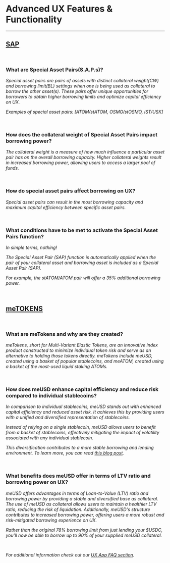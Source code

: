 # Advanced UX Features & Functionality

---

## [SAP](https://github.com/umee-network/umee/blob/ecc48594a5fe335360325cb12da8d40d56c8a554/x/leverage/README.md#special-asset-pairs)

<br>

### What are Special Asset Pairs(S.A.P.s)?

_Special asset pairs are pairs of assets with distinct collateral weight(CW) and borrowing limit(BL) settings when one is being used as collateral to borrow the other asset(s). These pairs offer unique opportunities for borrowers to obtain higher borrowing limits and optimize capital efficiency on UX._

_Examples of special asset pairs: [ATOM/stATOM, OSMO/stOSMO, IST/USK]_

<br>

### How does the collateral weight of Special Asset Pairs impact borrowing power?

_The collateral weight is a measure of how much influence a particular asset pair has on the overall borrowing capacity. Higher collateral weights result in increased borrowing power, allowing users to access a larger pool of funds._

<br>

### How do special asset pairs affect borrowing on UX?

_Special asset pairs can result in the most borrowing capacity and maximum capital efficiency between specific asset pairs._

<br>

### What conditions have to be met to activate the Special Asset Pairs function?

_In simple terms, nothing!_

_The Special Asset Pair (SAP) function is automatically applied when the pair of your collateral asset and borrowing asset is included as a Special Asset Pair (SAP)._

_For example, the stATOM/ATOM pair will offer a 35% additional borrowing power._

<br>

## [meTOKENS](https://learning.ux.xyz/users/UX-basics/me-tokens.html)

<br>

### What are meTokens and why are they created?

_meTokens, short for Multi-Variant Elastic Tokens, are an innovative index product constructed to minimize individual token risk and serve as an alternative to holding those tokens directly. meTokens include meUSD, created using a basket of popular stablecoins, and meATOM, created using a basket of the most-used liquid staking ATOMs._

<br>

### How does meUSD enhance capital efficiency and reduce risk compared to individual stablecoins?

_In comparison to individual stablecoins, meUSD stands out with enhanced capital efficiency and reduced asset risk. It achieves this by providing users with a unified and diversified representation of stablecoins._

_Instead of relying on a single stablecoin, meUSD allows users to benefit from a basket of stablecoins, effectively mitigating the impact of volatility associated with any individual stablecoin._

_This diversification contributes to a more stable borrowing and lending environment. To learn more, you can read [this blog post](https://www.ux.xyz/blog/meusd)._

<br>

### What benefits does meUSD offer in terms of LTV ratio and borrowing power on UX?

_meUSD offers advantages in terms of Loan-to-Value (LTV) ratio and borrowing power by providing a stable and diversified base as collateral. The use of meUSD as collateral allows users to maintain a healthier LTV ratio, reducing the risk of liquidation. Additionally, meUSD's structure contributes to increased borrowing power, offering users a more robust and risk-mitigated borrowing experience on UX._

_Rather than the original 78% borrowing limit from just lending your $USDC, you’ll now be able to borrow up to 90% of your supplied meUSD collateral._

<br>

_For additional information check out our [UX App FAQ section](https://learning.ux.xyz/overview/faq/UX-app.html)._
